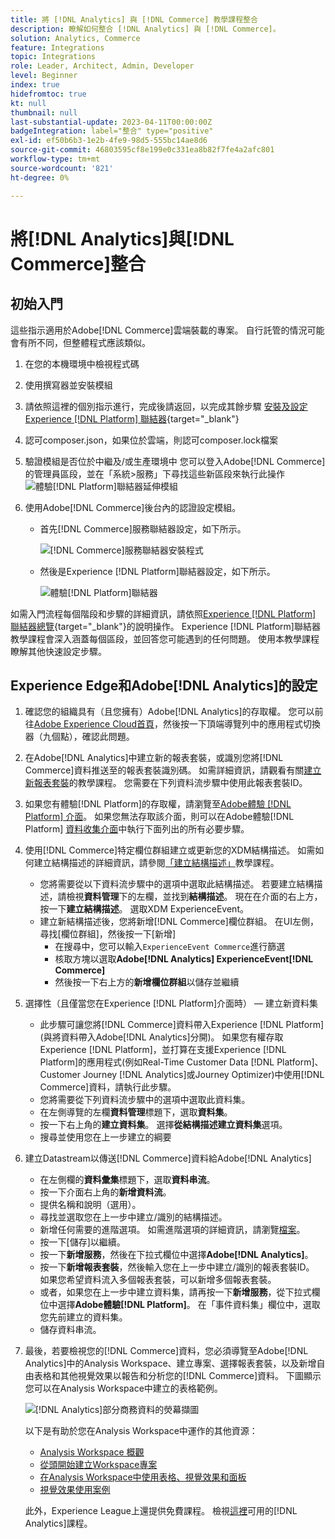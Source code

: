 ```yaml
---
title: 將 [!DNL Analytics] 與 [!DNL Commerce] 教學課程整合
description: 瞭解如何整合 [!DNL Analytics] 與 [!DNL Commerce]。
solution: Analytics, Commerce
feature: Integrations
topic: Integrations
role: Leader, Architect, Admin, Developer
level: Beginner
index: true
hidefromtoc: true
kt: null
thumbnail: null
last-substantial-update: 2023-04-11T00:00:00Z
badgeIntegration: label="整合" type="positive"
exl-id: ef50b6b3-1e2b-4fe9-98d5-555bc14ae8d6
source-git-commit: 46803595cf8e199e0c331ea8b82f7fe4a2afc801
workflow-type: tm+mt
source-wordcount: '821'
ht-degree: 0%

---
```


# 將[!DNL Analytics]與[!DNL Commerce]整合

## 初始入門

這些指示適用於Adobe[!DNL Commerce]雲端裝載的專案。 自行託管的情況可能會有所不同，但整體程式應該類似。

1. 在您的本機環境中檢視程式碼
1. 使用撰寫器並安裝模組
1. 請依照這裡的個別指示進行，完成後請返回，以完成其餘步驟
   [安裝及設定Experience [!DNL Platform] 聯結器](https://experienceleague.adobe.com/docs/commerce-merchant-services/experience-platform-connector/fundamentals/install.html){target="_blank"}


1. 認可composer.json，如果位於雲端，則認可composer.lock檔案
1. 驗證模組是否位於中繼及/或生產環境中
您可以登入Adobe[!DNL Commerce]的管理員區段，並在「系統>服務」下尋找這些新區段來執行此操作
   ![體驗[!DNL Platform]聯結器延伸模組](./assets/analytics-commerce/admin-view-experience-platform-commector-extension.png)

1. 使用Adobe[!DNL Commerce]後台內的認證設定模組。
   * 首先[!DNL Commerce]服務聯結器設定，如下所示。

     ![[!DNL Commerce]服務聯結器安裝程式](./assets/analytics-commerce/commerce-services-connector-setup.png)
   * 然後是Experience [!DNL Platform]聯結器設定，如下所示。

     ![體驗[!DNL Platform]聯結器](./assets/analytics-commerce/experience-platform-connector.png)

如需入門流程每個階段和步驟的詳細資訊，請依照[Experience [!DNL Platform] 聯結器總覽](https://experienceleague.adobe.com/docs/commerce-merchant-services/experience-platform-connector/overview.html){target="_blank"}的說明操作。 Experience [!DNL Platform]聯結器教學課程會深入涵蓋每個區段，並回答您可能遇到的任何問題。 使用本教學課程瞭解其他快速設定步驟。

## Experience Edge和Adobe[!DNL Analytics]的設定

1. 確認您的組織具有（且您擁有）Adobe[!DNL Analytics]的存取權。 您可以前往[Adobe Experience Cloud首頁](https://experience.adobe.com/)，然後按一下頂端導覽列中的應用程式切換器（九個點），確認此問題。

1. 在Adobe[!DNL Analytics]中建立新的報表套裝，或識別您將[!DNL Commerce]資料推送至的報表套裝識別碼。 如需詳細資訊，請觀看有關[建立新報表套裝](https://experienceleague.adobe.com/docs/analytics-learn/tutorials/intro-to-analytics/analytics-basics/understanding-and-creating-report-suites.html)的教學課程。 您需要在下列資料流步驟中使用此報表套裝ID。

1. 如果您有體驗[!DNL Platform]的存取權，請瀏覽至[Adobe體驗 [!DNL Platform] 介面](https://platform.adobe.com)。 如果您無法存取該介面，則可以在Adobe體驗[!DNL Platform] [資料收集介面](https://experience.adobe.com/#/data-collection)中執行下面列出的所有必要步驟。

1. 使用[!DNL Commerce]特定欄位群組建立或更新您的XDM結構描述。 如需如何建立結構描述的詳細資訊，請參閱[「建立結構描述」](https://experienceleague.adobe.com/docs/platform-learn/tutorials/schemas/create-schemas.html)教學課程。
   * 您將需要從以下資料流步驟中的選項中選取此結構描述。 若要建立結構描述，請檢視&#x200B;**資料管理**&#x200B;下的左欄，並找到&#x200B;**結構描述**。 現在在介面的右上方，按一下&#x200B;**建立結構描述**。 選取XDM ExperienceEvent。
   * 建立新結構描述後，您將新增[!DNL Commerce]欄位群組。 在UI左側，尋找[欄位群組]，然後按一下[新增] **&#x200B;**
      * 在搜尋中，您可以輸入`ExperienceEvent Commerce`進行篩選
      * 核取方塊以選取&#x200B;**Adobe[!DNL Analytics] ExperienceEvent[!DNL Commerce]**
      * 然後按一下右上方的&#x200B;**新增欄位群組**&#x200B;以儲存並繼續

1. 選擇性（且僅當您在Experience [!DNL Platform]介面時） — 建立新資料集
   * 此步驟可讓您將[!DNL Commerce]資料帶入Experience [!DNL Platform] (與將資料帶入Adobe[!DNL Analytics]分開)。 如果您有權存取Experience [!DNL Platform]，並打算在支援Experience [!DNL Platform]的應用程式(例如Real-Time Customer Data [!DNL Platform]、Customer Journey [!DNL Analytics]或Journey Optimizer)中使用[!DNL Commerce]資料，請執行此步驟。
   * 您將需要從下列資料流步驟中的選項中選取此資料集。
   * 在左側導覽的左欄&#x200B;**資料管理**&#x200B;標題下，選取&#x200B;**資料集**。
   * 按一下右上角的&#x200B;**建立資料集**。 選擇&#x200B;**從結構描述建立資料集**&#x200B;選項。
   * 搜尋並使用您在上一步建立的綱要

1. 建立Datastream以傳送[!DNL Commerce]資料給Adobe[!DNL Analytics]
   * 在左側欄的&#x200B;**資料彙集**&#x200B;標題下，選取&#x200B;**資料串流**。
   * 按一下介面右上角的&#x200B;**新增資料流**。
   * 提供名稱和說明（選用）。
   * 尋找並選取您在上一步中建立/識別的結構描述。
   * 新增任何需要的進階選項。 如需進階選項的詳細資訊，請瀏覽[檔案](https://experienceleague.adobe.com/docs/experience-platform/datastreams/configure.html?lang=zh-Hant)。
   * 按一下[儲存]以繼續。**&#x200B;**
   * 按一下&#x200B;**新增服務**，然後在下拉式欄位中選擇&#x200B;**Adobe[!DNL Analytics]**。
   * 按一下&#x200B;**新增報表套裝**，然後輸入您在上一步中建立/識別的報表套裝ID。 如果您希望資料流入多個報表套裝，可以新增多個報表套裝。
   * 或者，如果您在上一步中建立資料集，請再按一下&#x200B;**新增服務**，從下拉式欄位中選擇&#x200B;**Adobe體驗[!DNL Platform]**。 在「事件資料集」欄位中，選取您先前建立的資料集。
   * 儲存資料串流。

1. 最後，若要檢視您的[!DNL Commerce]資料，您必須導覽至Adobe[!DNL Analytics]中的Analysis Workspace、建立專案、選擇報表套裝，以及新增自由表格和其他視覺效果以報告和分析您的[!DNL Commerce]資料。 下圖顯示您可以在Analysis Workspace中建立的表格範例。

   ![[!DNL Analytics]部分商務資料的熒幕擷圖](./assets/analytics-commerce/analytics-screenshot-commerce-items.png)

   以下是有助於您在Analysis Workspace中運作的其他資源：

   * [Analysis Workspace 概觀](https://experienceleague.adobe.com/docs/analytics-learn/tutorials/analysis-workspace/analysis-workspace-basics/analysis-workspace-overview.html)
   * [從頭開始建立Workspace專案](https://experienceleague.adobe.com/docs/analytics-learn/tutorials/analysis-workspace/analysis-workspace-basics/building-a-workspace-project-from-scratch.html)
   * [在Analysis Workspace中使用表格、視覺效果和面板](https://experienceleague.adobe.com/docs/analytics-learn/tutorials/analysis-workspace/using-panels/using-tables-visualizations-and-panels.html)
   * [視覺效果使用案例](https://experienceleague.adobe.com/docs/analytics-learn/tutorials/analysis-workspace/visualizations/visualization-use-cases.html)

   此外，Experience League上還提供免費課程。 檢視[這裡](https://experienceleague.adobe.com/?lang=en&amp;Solution=Analytics#courses)可用的[!DNL Analytics]課程。

